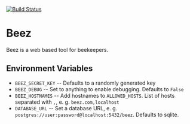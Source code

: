 [![Build Status](https://travis-ci.org/Retzudo/beez.svg?branch=master)](https://travis-ci.org/Retzudo/beez)
# Beez

Beez is a web based tool for beekeepers.


## Environment Variables

- `BEEZ_SECRET_KEY` -- Defaults to a randomly generated key
- `BEEZ_DEBUG` -- Set to anything to enable debugging. Defaults to `False`
- `BEEZ_HOSTNAMES` -- Add hostnames to `ALLOWED_HOSTS`. List of hosts separated with `,`, e. g. `beez.com,localhost`
- `DATABASE_URL` -- Set a database URL, e. g. `postgres://user:password@localhost:5432/beez`. Defaults to sqlite.
